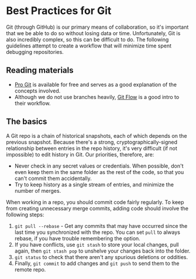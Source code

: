 # Best Practices for Git

Git (through GitHub) is our primary means of collaboration, so it's important that we be able to do so without losing data or time. Unfortunately, Git is also incredibly complex, so this can be difficult to do. The following guidelines attempt to create a workflow that will minimize time spent debugging repositories.

## Reading materials

* [Pro Git](https://git-scm.com/book/en/v2) is available for free and serves as a good explanation of the concepts involved.
* Although we do not use branches heavily, [Git Flow](https://guides.github.com/introduction/flow/) is a good intro to their workflow.

## The basics

A Git repo is a chain of historical snapshots, each of which depends on the previous snapshot. Because there's a strong, cryptographically-signed relationship between entries in the repo history, it's very difficult (if not impossible) to edit history in Git. Our priorities, therefore, are:

* Never check in any secret values or credentials. When possible, don't even keep them in the same folder as the rest of the code, so that you can't commit them accidentally.
* Try to keep history as a single stream of entries, and minimize the number of merges.

When working in a repo, you should commit code fairly regularly. To keep from creating unnecessary merge commits, adding code should involve the following steps:

1. `git pull --rebase` - Get any commits that may have occurred since the last time you synchronized with the repo. You can set `pull` to always rebase, if you have trouble remembering the option.
1. If you have conflicts, use `git stash` to store your local changes, pull again, then `git stash pop` to unshelve your changes back into the folder.
1. `git status` to check that there aren't any spurious deletions or oddities.
1. Finally, `git commit` to add changes and `git push` to send them to the remote repo.

